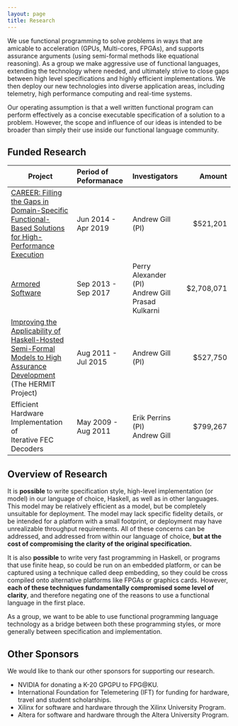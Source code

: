 ```yaml
---
layout: page
title: Research
---
```

We use functional programming to solve problems in ways that are
amicable to acceleration (GPUs, Multi-cores, FPGAs), and supports
assurance arguments (using semi-formal methods like equational
reasoning). As a group we make aggressive use of functional languages,
extending the technology where needed, and ultimately strive to close
gaps between high level specifications and highly efficient
implementations. We then deploy our new technologies into diverse
application areas, including telemetry, high performance computing and
real-time systems.

Our operating assumption is that a well written functional program can
perform effectively as a concise executable specification of a solution
to a problem. However, the scope and influence of our ideas is intended
to be broader than simply their use inside our functional language
community.

## Funded Research

Project            |  Period of Peformanace  |  Investigators   | Amount  |
-------------------|:------------------------|:-----------------|---------:|
[CAREER: Filling the Gaps in Domain-Specific<BR>Functional-Based Solutions<BR>for High-Performance Execution](http://www.nsf.gov/awardsearch/showAward?AWD_ID=1350901) | Jun 2014 - Apr 2019     | Andrew Gill (PI) | $521,201
[Armored Software](http://armoredsoftware.github.io/)   | Sep 2013 - Sep 2017     | Perry Alexander (PI)<BR>Andrew Gill<BR>Prasad Kulkarni | $2,708,071
[Improving the Applicability of Haskell-Hosted<BR>Semi-Formal Models to High Assurance<BR>Development](http://www.nsf.gov/awardsearch/showAward?AWD_ID=1117569) (The HERMIT Project)    | Aug 2011 - Jul 2015     | Andrew Gill (PI) | $527,750
Efficient Hardware Implementation of<BR> Iterative FEC Decoders | May 2009 - Aug 2011 | Erik Perrins (PI)<BR>Andrew Gill | $799,267
	  

## Overview of Research

It is **possible** to write specification style, high-level
implementation (or model) in our language of choice, Haskell, as well as
in other languages. This model may be relatively efficient as a model,
but be completely unsuitable for deployment. The model may lack specific
fidelity details, or be intended for a platform with a small footprint,
or deployment may have unrealizable throughput requirements. All of
these concerns can be addressed, and addressed from within our language
of choice, **but at the cost of compromising the clarity of the original
specification.**

It is also **possible** to write very fast programming in Haskell, or
programs that use finite heap, so could be run on an embedded platform,
or can be captured using a technique called deep embedding, so they
could be cross compiled onto alternative platforms like FPGAs or
graphics cards. However, **each of these techniques fundamentally
compromised some level of clarity**, and therefore negating one of the
reasons to use a functional language in the first place.

As a group, we want to be able to use functional programming language
technology as a bridge between both these programming styles, or more
generally between specification and implementation. 

## Other Sponsors

We would like to thank our other sponsors for supporting our research.

 * NVIDIA for donating a K-20 GPGPU to FPG@KU.
 * International Foundation for Telemetering (IFT) for
   funding for hardware, travel and student scholarships.
 * Xilinx for software and hardware through the Xilinx University Program.
 * Altera for software and hardware through the Altera University Program.
